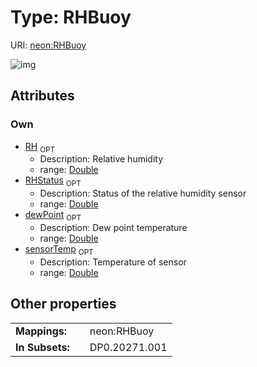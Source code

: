 
# Type: RHBuoy




URI: [neon:RHBuoy](https://data.neonscience.org/RHBuoy)


![img](http://yuml.me/diagram/nofunky;dir:TB/class/[RHBuoy&#124;sensorTemp:double%20%3F;RH:double%20%3F;dewPoint:double%20%3F;RHStatus:double%20%3F])

## Attributes


### Own

 * [RH](RH.md)  <sub>OPT</sub>
    * Description: Relative humidity
    * range: [Double](types/Double.md)
 * [RHStatus](RHStatus.md)  <sub>OPT</sub>
    * Description: Status of the relative humidity sensor
    * range: [Double](types/Double.md)
 * [dewPoint](dewPoint.md)  <sub>OPT</sub>
    * Description: Dew point temperature
    * range: [Double](types/Double.md)
 * [sensorTemp](sensorTemp.md)  <sub>OPT</sub>
    * Description: Temperature of sensor
    * range: [Double](types/Double.md)

## Other properties

|  |  |  |
| --- | --- | --- |
| **Mappings:** | | neon:RHBuoy |
| **In Subsets:** | | DP0.20271.001 |

